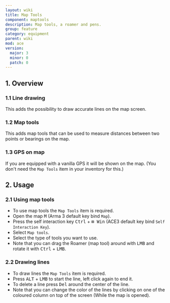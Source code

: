 ```yaml
---
layout: wiki
title: Map Tools
component: maptools
description: Map tools, a roamer and pens.
group: feature
category: equipment
parent: wiki
mod: ace
version:
  major: 3
  minor: 0
  patch: 0
---
```


## 1. Overview

### 1.1 Line drawing
This adds the possibility to draw accurate lines on the map screen.

### 1.2 Map tools
This adds map tools that can be used to measure distances between two points or bearings on the map.

### 1.3 GPS on map
If you are equipped with a vanilla GPS it will be shown on the map. (You don't need the `Map Tools` item in your inventory for this.)

## 2. Usage

### 2.1 Using map tools
- To use map tools the `Map Tools` item is required.
- Open the map <kbd>M</kbd> (Arma 3 default key bind `Map`).
- Press the self interaction key <kbd>Ctrl</kbd> + <kbd>⊞&nbsp;Win</kbd> (ACE3 default key bind `Self Interaction Key`).
- Select `Map tools`.
- Select the type of tools you want to use.
- Note that you can drag the Roamer (map tool) around with <kbd>LMB</kbd> and rotate it with <kbd>Ctrl</kbd> + <kbd>LMB</kbd>.

### 2.2 Drawing lines
- To draw lines the `Map Tools` item is required.
- Press <kbd>ALT</kbd> + <kbd>LMB</kbd> to start the line, left click again to end it.
- To delete a line press <kbd>Del</kbd> around the center of the line.
- Note that you can change the color of the lines by clicking on one of the coloured column on top of the screen (While the map is opened).
